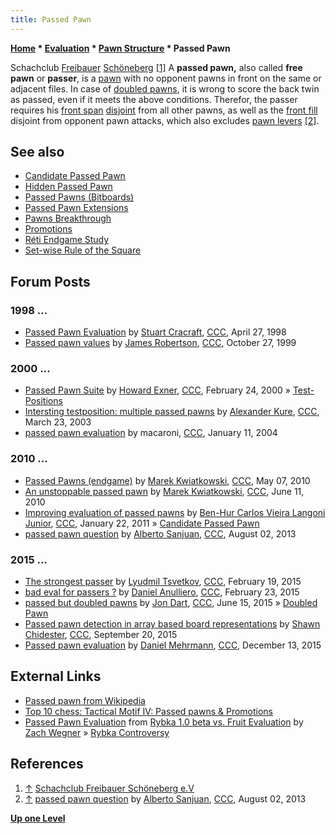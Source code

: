 ```yaml
---
title: Passed Pawn
---
```

**[Home](Home "Home") \* [Evaluation](Evaluation "Evaluation") \* [Pawn Structure](Pawn_Structure "Pawn Structure") \* Passed Pawn**



 [](http://www.freibauer-schoeneberg.de/) Schachclub [Freibauer](http://de.wikipedia.org/wiki/Freibauer_%28Schach%29) [Schöneberg](https://en.wikipedia.org/wiki/Sch%C3%B6neberg) <a id="cite-note-1" href="#cite-ref-1">[1]</a> 
A **passed pawn,** also called **free pawn** or **passer**, is a [pawn](Pawn "Pawn") with no opponent pawns in front on the same or adjacent files. In case of [doubled pawns](Doubled_Pawn "Doubled Pawn"), it is wrong to score the back twin as passed, even if it meets the above conditions. Therefor, the passer requires his [front span](Pawn_Spans "Pawn Spans") [disjoint](General_Setwise_Operations#DisjointSets "General Setwise Operations") from all other pawns, as well as the [front fill](Pawn_Fills "Pawn Fills") disjoint from opponent pawn attacks, which also excludes [pawn levers](Pawn_Levers_(Bitboards) "Pawn Levers (Bitboards)") <a id="cite-note-2" href="#cite-ref-2">[2]</a>.



## See also


* [Candidate Passed Pawn](Candidate_Passed_Pawn "Candidate Passed Pawn")
* [Hidden Passed Pawn](Hidden_Passed_Pawn "Hidden Passed Pawn")
* [Passed Pawns (Bitboards)](Passed_Pawns_(Bitboards) "Passed Pawns (Bitboards)")
* [Passed Pawn Extensions](Passed_Pawn_Extensions "Passed Pawn Extensions")
* [Pawns Breakthrough](Pawns_Breakthrough "Pawns Breakthrough")
* [Promotions](Promotions "Promotions")
* [Réti Endgame Study](R%C3%A9ti_Endgame_Study "Réti Endgame Study")
* [Set-wise Rule of the Square](King_Pattern#SetwiseRuleoftheSquare "King Pattern")


## Forum Posts


### 1998 ...


* [Passed Pawn Evaluation](https://www.stmintz.com/ccc/index.php?id=17661) by [Stuart Cracraft](Stuart_Cracraft "Stuart Cracraft"), [CCC](CCC "CCC"), April 27, 1998
* [Passed pawn values](https://www.stmintz.com/ccc/index.php?id=75113) by [James Robertson](James_Robertson "James Robertson"), [CCC](CCC "CCC"), October 27, 1999


### 2000 ...


* [Passed Pawn Suite](https://www.stmintz.com/ccc/index.php?id=98943) by [Howard Exner](index.php?title=Howard_Exner&action=edit&redlink=1 "Howard Exner (page does not exist)"), [CCC](CCC "CCC"), February 24, 2000 » [Test-Positions](Test-Positions "Test-Positions")
* [Intersting testposition: multiple passed pawns](https://www.stmintz.com/ccc/index.php?id=290374) by [Alexander Kure](Alex_Kure "Alex Kure"), [CCC](CCC "CCC"), March 23, 2003
* [passed pawn evaluation](https://www.stmintz.com/ccc/index.php?id=341706) by macaroni, [CCC](CCC "CCC"), January 11, 2004


### 2010 ...


* [Passed Pawns (endgame)](http://www.talkchess.com/forum/viewtopic.php?t=34198) by [Marek Kwiatkowski](index.php?title=Marek_Kwiatkowski&action=edit&redlink=1 "Marek Kwiatkowski (page does not exist)"), [CCC](CCC "CCC"), May 07, 2010
* [An unstoppable passed pawn](http://www.talkchess.com/forum/viewtopic.php?t=34879) by [Marek Kwiatkowski](index.php?title=Marek_Kwiatkowski&action=edit&redlink=1 "Marek Kwiatkowski (page does not exist)"), [CCC](CCC "CCC"), June 11, 2010
* [Improving evaluation of passed pawns](http://www.talkchess.com/forum/viewtopic.php?t=37748) by [Ben-Hur Carlos Vieira Langoni Junior](Ben-Hur_Carlos_Vieira_Langoni_Junior "Ben-Hur Carlos Vieira Langoni Junior"), [CCC](CCC "CCC"), January 22, 2011 » [Candidate Passed Pawn](Candidate_Passed_Pawn "Candidate Passed Pawn")
* [passed pawn question](http://www.talkchess.com/forum/viewtopic.php?t=48823) by [Alberto Sanjuan](Alberto_Sanjuan "Alberto Sanjuan"), [CCC](CCC "CCC"), August 02, 2013


### 2015 ...


* [The strongest passer](http://www.talkchess.com/forum/viewtopic.php?t=55392) by [Lyudmil Tsvetkov](Lyudmil_Tsvetkov "Lyudmil Tsvetkov"), [CCC](CCC "CCC"), February 19, 2015
* [bad eval for passers ?](http://www.talkchess.com/forum/viewtopic.php?t=55433) by [Daniel Anulliero](Daniel_Anulliero "Daniel Anulliero"), [CCC](CCC "CCC"), February 23, 2015
* [passed but doubled pawns](http://www.talkchess.com/forum/viewtopic.php?t=56682) by [Jon Dart](Jon_Dart "Jon Dart"), [CCC](CCC "CCC"), June 15, 2015 » [Doubled Pawn](Doubled_Pawn "Doubled Pawn")
* [Passed pawn detection in array based board representations](http://www.talkchess.com/forum/viewtopic.php?t=57708) by [Shawn Chidester](Shawn_Chidester "Shawn Chidester"), [CCC](CCC "CCC"), September 20, 2015
* [Passed pawn evaluation](http://www.talkchess.com/forum/viewtopic.php?t=58583) by [Daniel Mehrmann](Daniel_Mehrmann "Daniel Mehrmann"), [CCC](CCC "CCC"), December 13, 2015


## External Links


* [Passed pawn from Wikipedia](https://en.wikipedia.org/wiki/Passed_pawn)
* [Top 10 chess: Tactical Motif IV: Passed pawns & Promotions](http://www.top10chess.com/2008/09/tactical-motif-iv-passed-pawns.html)
* [Passed Pawn Evaluation](https://webspace.utexas.edu/zzw57/rtc/eval/passed_pawns.html) from [Rybka 1.0 beta vs. Fruit Evaluation](https://webspace.utexas.edu/zzw57/rtc/eval/eval.html) by [Zach Wegner](Zach_Wegner "Zach Wegner") » [Rybka Controversy](Rybka_Controversy "Rybka Controversy")


## References


1. <a id="cite-ref-1" href="#cite-note-1">↑</a> [Schachclub Freibauer Schöneberg e.V](http://www.freibauer-schoeneberg.de/)
2. <a id="cite-ref-2" href="#cite-note-2">↑</a> [passed pawn question](http://www.talkchess.com/forum/viewtopic.php?t=48823) by [Alberto Sanjuan](Alberto_Sanjuan "Alberto Sanjuan"), [CCC](CCC "CCC"), August 02, 2013

**[Up one Level](Pawn_Structure "Pawn Structure")**







 

